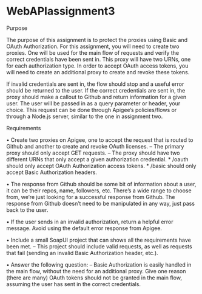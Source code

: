 # WebAPIassignment3

Purpose

The purpose of this assignment is to protect the proxies using Basic and OAuth Authorization. For this assignment, you will need to create two proxies. One will be used for the main flow of requests and verify the correct credentials have been sent in. This proxy will have two URNs, one for each authorization type. In order to accept OAuth access tokens, you will need to create an additional proxy to create and revoke these tokens.

If invalid credentials are sent in, the flow should stop and a useful error should be returned to the user. If the correct credentials are sent in, the proxy should make a callout to Github and return information for a given user. The user will be passed in as a query parameter or header, your choice. This request can be done through Apigee’s policies/flows or through a Node.js server, similar to the one in assignment two.



Requirements


• Create two proxies on Apigee, one to accept the request that is routed to Github and another to create and revoke OAuth licenses.
   – The primary proxy should only accept GET requests.
   – The proxy should have two different URNs that only accept a given authorization credential.
      * /oauth should only accept OAuth Authorization access tokens.
      * /basic should only accept Basic Authorization headers.

• The response from Github should be some bit of information about a user, it can be their repos, name, followers, etc. There’s a wide range to choose from, we’re just looking for a successful response from Github. The response from Github doesn’t need to be manipulated in any way, just pass back to the user.

• If the user sends in an invalid authorization, return a helpful error message. Avoid using the default error response from Apigee.

• Include a small SoapUI project that can shows all the requirements have been met.
   – This project should include valid requests, as well as requests that fail (sending an invalid Basic Authorization header, etc.).

• Answer the following question:
   – Basic Authorization is easily handled in the main flow, without the need for an additional proxy. Give one reason (there are many) OAuth tokens should not be granted in the main flow, assuming the user has sent in the correct credentials.
